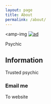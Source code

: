 ```yaml
---
layout: page
title: About
permalink: /about/
---
```


  <amp-img <a href='https://www.uqnq.com' title='ad'><img alt='ad' src='https://img.uqnq.my.id/uqnqblack.png'/></a></amp-img>
  

Psychic
## Information
Trusted psychic
### Email me
To website

